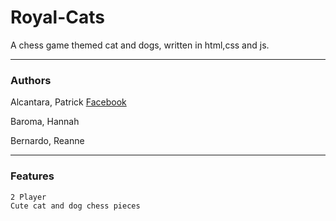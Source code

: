 # Royal-Cats

A chess game themed cat and dogs, written in html,css and js.
***
### Authors

Alcantara, Patrick [Facebook](https://www.facebook.com/pema.alcantara/?target=_blank)

Baroma, Hannah

Bernardo, Reanne
***
### Features

    2 Player
    Cute cat and dog chess pieces
